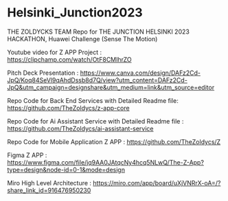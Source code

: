 # Helsinki_Junction2023
THE ZOLDYCKS TEAM Repo for THE JUNCTION HELSINKI 2023 HACKATHON, Huawei Challenge (Sense The Motion)

Youtube video for Z APP Project : https://clipchamp.com/watch/OtF8CMIhrZO

Pitch Deck Presentation : https://www.canva.com/design/DAFz2Cd-JpQ/Koq84SeVl9qAhdDssb8d7Q/view?utm_content=DAFz2Cd-JpQ&utm_campaign=designshare&utm_medium=link&utm_source=editor

Repo Code for Back End Services with Detailed Readme file: https://github.com/TheZoldycs/z-app-core

Repo Code for Ai Assistant Service with Detailed Readme file : https://github.com/TheZoldycs/ai-assistant-service

Repo Code for Mobile Application Z APP : https://github.com/TheZoldycs/Z

Figma Z APP : https://www.figma.com/file/jq9AA0JAtqcNy4hcq5NLwQ/The-Z-App?type=design&node-id=0-1&mode=design

Miro High Level Architecture : https://miro.com/app/board/uXjVNRrX-oA=/?share_link_id=916476950230
